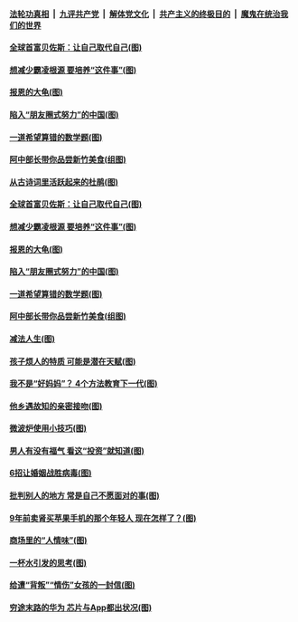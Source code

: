 

####  [法轮功真相](../../../../basic/blob/master/README.md?t=05311301) &nbsp;|&nbsp; [九评共产党](../../../../9ping.md/blob/master/README.md?t=05311301) &nbsp;|&nbsp; [解体党文化](../../../../jtdwh.md/blob/master/README.md?t=05311301)  &nbsp;|&nbsp; [共产主义的终极目的](../../../../gczydzjmd.md/blob/master/README.md?t=05311301) &nbsp;|&nbsp; [魔鬼在统治我们的世界](../../../../mgztzwmdsj.md/blob/master/README.md?t=05311301) 

#### [全球首富贝佐斯：让自己取代自己(图)](../pages/p8/933996.md?t=05311301) 

#### [想减少霸凌根源 要培养“这件事”(图)](../pages/p8/934942.md?t=05311301) 

#### [报恩的大龟(图)](../pages/p8/934554.md?t=05311301) 

#### [陷入“朋友圈式努力”的中国(图)](../pages/p8/934874.md?t=05311301) 

#### [一道希望算错的数学题(图)](../pages/p8/934867.md?t=05311301) 

#### [阿中部长带你品尝新竹美食(组图)](../pages/p8/934760.md?t=05311301) 

#### [从古诗词里活跃起来的杜鹃(图)](../pages/p8/934994.md?t=05311301) 

#### [全球首富贝佐斯：让自己取代自己(图)](../pages/p8/933996.md?t=05311301) 

#### [想减少霸凌根源 要培养“这件事”(图)](../pages/p8/934942.md?t=05311301) 

#### [报恩的大龟(图)](../pages/p8/934554.md?t=05311301) 

#### [陷入“朋友圈式努力”的中国(图)](../pages/p8/934874.md?t=05311301) 

#### [一道希望算错的数学题(图)](../pages/p8/934867.md?t=05311301) 

#### [阿中部长带你品尝新竹美食(组图)](../pages/p8/934760.md?t=05311301) 

#### [减法人生(图)](../pages/p8/934768.md?t=05311301) 

#### [孩子烦人的特质 可能是潜在天赋(图)](../pages/p8/934807.md?t=05311301) 

#### [我不是“好妈妈”？ 4个方法教育下一代(图)](../pages/p8/934764.md?t=05311301) 

#### [他乡遇故知的亲密接吻(图)](../pages/p8/934670.md?t=05311301) 

#### [微波炉使用小技巧(图)](../pages/p8/934735.md?t=05311301) 

#### [男人有没有福气 看这“投资”就知道(图)](../pages/p8/934720.md?t=05311301) 

#### [6招让婚姻战胜病毒(图)](../pages/p8/934398.md?t=05311301) 

#### [批判别人的地方 常是自己不愿面对的事(图)](../pages/p8/934549.md?t=05311301) 

#### [9年前卖肾买苹果手机的那个年轻人 现在怎样了？(图)](../pages/p8/934564.md?t=05311301) 

#### [商场里的“人情味”(图)](../pages/p8/933995.md?t=05311301) 

#### [一杯水引发的思考(图)](../pages/p8/934288.md?t=05311301) 

#### [给遭“背叛”“情伤”女孩的一封信(图)](../pages/p8/934518.md?t=05311301) 

#### [穷途末路的华为 芯片与App都出状况(图)](../pages/p8/934506.md?t=05311301) 

